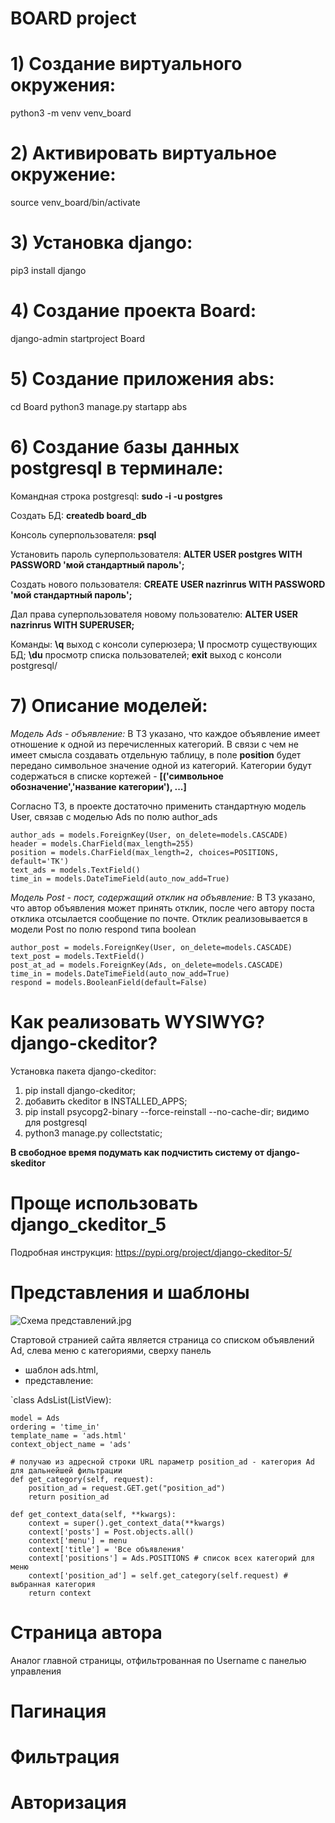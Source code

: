# BOARD project

# 1) Создание виртуального окружения:
python3 -m venv venv_board
# 2) Активировать виртуальное окружение:
source venv_board/bin/activate
# 3) Установка django:
pip3 install django
# 4) Создание проекта Board:
django-admin startproject Board
# 5) Создание приложения abs:
cd Board
python3 manage.py startapp abs
# 6) Создание базы данных postgresql в терминале:
Командная строка postgresql:
**sudo -i -u postgres**

Создать БД:
**createdb board_db**

Консоль суперпользователя:
**psql**

Установить пароль суперпользователя:
**ALTER USER postgres WITH PASSWORD 'мой стандартный пароль';**

Создать нового пользователя:
**CREATE USER nazrinrus WITH PASSWORD 'мой стандартный пароль';**

Дал права суперпользователя новому пользователю:
**ALTER USER nazrinrus WITH SUPERUSER;**

Команды: 
**\q** выход с консоли суперюзера;
**\l** просмотр существующих БД;
**\du** просмотр списка пользователей;
**exit** выход с консоли postgresql/

# 7) Описание моделей:
*Модель Ads - объявление:*
В ТЗ указано, что каждое объявление имеет отношение к одной из перечисленных категорий. В связи с чем не имеет смысла
создавать отдельную таблицу, в поле **position** будет передано символьное значение одной из категорий.
Категории будут содержаться в списке кортежей - **[('символьное обозначение','название категории'), ...]**

Согласно ТЗ, в проекте достаточно применить стандартную модель User, связав с моделью Ads по полю author_ads

    author_ads = models.ForeignKey(User, on_delete=models.CASCADE)
    header = models.CharField(max_length=255)
    position = models.CharField(max_length=2, choices=POSITIONS, default='TK')
    text_ads = models.TextField()
    time_in = models.DateTimeField(auto_now_add=True)

*Модель Post - пост, содержащий отклик на объявление:*
В ТЗ указано, что автор объявления может принять отклик, после чего автору поста отклика отсылается сообщение по почте.
Отклик реализовывается в модели Post по полю respond типа boolean

    author_post = models.ForeignKey(User, on_delete=models.CASCADE)
    text_post = models.TextField()
    post_at_ad = models.ForeignKey(Ads, on_delete=models.CASCADE)
    time_in = models.DateTimeField(auto_now_add=True)
    respond = models.BooleanField(default=False)

# Как реализовать WYSIWYG? django-ckeditor?
Установка пакета django-ckeditor:
1) pip install django-ckeditor; 
2) добавить ckeditor в INSTALLED_APPS; 
3) pip install psycopg2-binary --force-reinstall --no-cache-dir; видимо для postgresql
4) python3 manage.py collectstatic;

**В свободное время подумать как подчистить систему от django-skeditor**
# Проще использовать django_ckeditor_5

Подробная инструкция:
https://pypi.org/project/django-ckeditor-5/

# Представления и шаблоны

![Схема представлений.jpg](..%2F..%2F..%2F%D0%A0%D0%B0%D0%B1%D0%BE%D1%87%D0%B8%D0%B9%20%D1%81%D1%82%D0%BE%D0%BB%2F%D0%A4%D0%BE%D1%82%D0%BE%20%D0%BF%D0%BE%20%D0%B4%D0%BE%D1%80%D0%BE%D1%85%D0%BE%D0%B2%D1%8B%D0%BC%20%D0%B4%D0%B0%D1%87%D0%B0%D0%BC%205%2F%D0%A1%D1%85%D0%B5%D0%BC%D0%B0%20%D0%BF%D1%80%D0%B5%D0%B4%D1%81%D1%82%D0%B0%D0%B2%D0%BB%D0%B5%D0%BD%D0%B8%D0%B9.jpg)

Стартовой странией сайта является страница со списком объявлений Ad, слева меню с категориями, сверху панель
- шаблон ads.html, 
- представление:

`class AdsList(ListView):

    model = Ads
    ordering = 'time_in'
    template_name = 'ads.html'
    context_object_name = 'ads'

    # получаю из адресной строки URL параметр position_ad - категория Ad для дальнейшей фильтрации
    def get_category(self, request):
        position_ad = request.GET.get("position_ad")
        return position_ad

    def get_context_data(self, **kwargs):
        context = super().get_context_data(**kwargs)
        context['posts'] = Post.objects.all()
        context['menu'] = menu
        context['title'] = 'Все объявления'
        context['positions'] = Ads.POSITIONS # список всех категорий для меню
        context['position_ad'] = self.get_category(self.request) # выбранная категория
        return context

# Страница автора

Аналог главной страницы, отфильтрованная по Username с панелью управления

# Пагинация

# Фильтрация

# Авторизация

